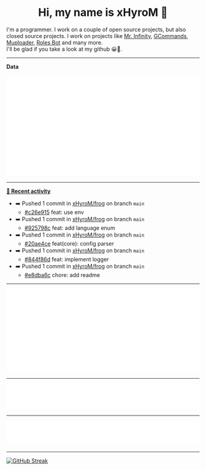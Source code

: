 <p align="center">
    <!-- <img src="https://avatars.githubusercontent.com/u/56601352" width="192" alt="hyro's pfp" /> -->
    <h1 align="center">Hi, my name is xHyroM 👋</h1>
</p>

I'm a programmer. I work on a couple of open source projects, but also closed source projects. I work on projects like [Mr. Infinity](https://discord.com/oauth2/authorize?client_id=720321585625694239&scope=bot%20applications.commands&permissions=8&redirect_uri=https://blobs.gq/imanager&prompt=consent&response_type=code), [GCommands](https://github.com/Garlic-Team/GCommands), [Muploader](https://github.com/xHyroM/Muploader), [Roles Bot](https://github.com/xHyroM/roles-bot) and many more.  
I'll be glad if you take a look at my github 😀👀.

___
**Data**

<img src="https://github.com/xHyroM/xHyroM/blob/master/.cache/base.svg">

___

**[📰 Recent activity](https://github.com/xHyroM)**
* ➡️ Pushed 1 commit in [xHyroM/frog](https://github.com/xHyroM/frog) on branch `main`
  * [#c26e915](https://github.com/xHyroM/frog/commit/c26e915) feat: use env
* ➡️ Pushed 1 commit in [xHyroM/frog](https://github.com/xHyroM/frog) on branch `main`
  * [#925798c](https://github.com/xHyroM/frog/commit/925798c) feat: add language enum
* ➡️ Pushed 1 commit in [xHyroM/frog](https://github.com/xHyroM/frog) on branch `main`
  * [#20ae4ce](https://github.com/xHyroM/frog/commit/20ae4ce) feat(core): config parser
* ➡️ Pushed 1 commit in [xHyroM/frog](https://github.com/xHyroM/frog) on branch `main`
  * [#844f86d](https://github.com/xHyroM/frog/commit/844f86d) feat: implement logger
* ➡️ Pushed 1 commit in [xHyroM/frog](https://github.com/xHyroM/frog) on branch `main`
  * [#e8dba6c](https://github.com/xHyroM/frog/commit/e8dba6c) chore: add readme


___

<img src="https://github.com/xHyroM/xHyroM/blob/master/.cache/isocalendar.svg">

___

<img src="https://github.com/xHyroM/xHyroM/blob/master/.cache/languages.svg">

___

<img src="https://github.com/xHyroM/xHyroM/blob/master/.cache/achievements.svg">

___

[![GitHub Streak](https://github-readme-streak-stats.herokuapp.com?user=xHyroM&theme=dark&hide_border=true&date_format=M%20j%5B%2C%20Y%5D)](https://git.io/streak-stats)
